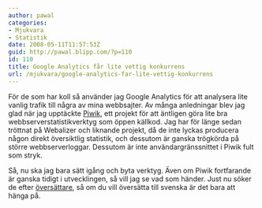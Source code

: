 ```yaml
---
author: pawal
categories:
- Mjukvara
- Statistik
date: 2008-05-11T11:57:53Z
guid: http://pawal.blipp.com/?p=110
id: 110
title: Google Analytics får lite vettig konkurrens
url: /mjukvara/google-analytics-far-lite-vettig-konkurrens
---
```


<p>För de som har koll så använder jag Google Analytics för att analysera lite vanlig trafik till några av mina webbsajter. Av många anledningar blev jag glad när jag upptäckte <a href="http://piwik.org/">Piwik</a>, ett projekt för att äntligen göra lite bra webbserverstatistikverktyg som öppen källkod. Jag har för länge sedan tröttnat på Webalizer och liknande projekt, då de inte lyckas producera någon direkt översiktlig statistik, och dessutom är ganska trögkörda på större webbserverloggar. Dessutom är inte användargränssnittet i Piwik fult som stryk.</p>
<p>Så, nu ska jag bara sätt igång och byta verktyg. Även om Piwik fortfarande är ganska tidigt i utvecklingen, så vill jag se vad som händer. Just nu söker de efter <a href="http://piwik.org/blog/2008/05/piwik-is-looking-for-a-translator-coordinator-be-part-of-the-piwik-team/">översättare</a>, så om du vill översätta till svenska är det bara att hänga på.</p>
